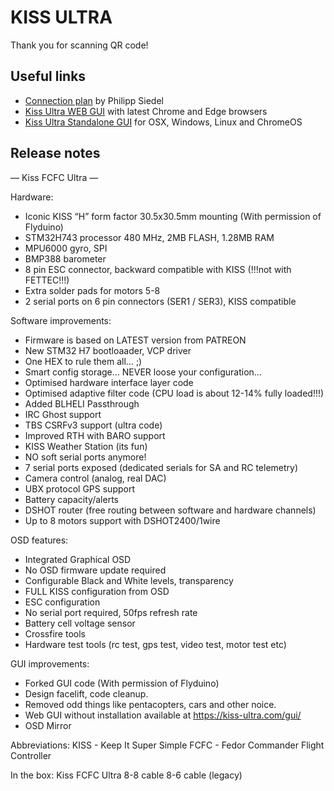 # KISS ULTRA

Thank you for scanning QR code!

## Useful links

- [Connection plan](https://blog.seidel-philipp.de/kiss-ultra-flight-controller-anschlussplan-wiringplan/) by Philipp Siedel
- [Kiss Ultra WEB GUI](https://kiss-ultra.com/gui/) with latest Chrome and Edge browsers
- [Kiss Ultra Standalone GUI](https://github.com/KissUltra/gui/releases) for OSX, Windows, Linux and ChromeOS

## Release notes

— Kiss FCFC Ultra —

Hardware:
- Iconic KISS “H” form factor 30.5x30.5mm mounting (With permission of Flyduino)
- STM32H743 processor 480 MHz, 2MB FLASH, 1.28MB RAM
- MPU6000 gyro, SPI
- BMP388 barometer
- 8 pin ESC connector, backward compatible with KISS (!!!not with FETTEC!!!)
- Extra solder pads for motors 5-8
- 2 serial ports on 6 pin connectors (SER1 / SER3), KISS compatible

Software improvements:
- Firmware is based on LATEST version from PATREON
- New STM32 H7 bootloaader, VCP driver
- One HEX to rule them all… ;)
- Smart config storage… NEVER loose your configuration…
- Optimised hardware interface layer code
- Optimised adaptive filter code (CPU load is about 12-14% fully loaded!!!)
- Added BLHELI Passthrough
- IRC Ghost support
- TBS CSRFv3 support (ultra code)
- Improved RTH with BARO support
- KISS Weather Station (its fun)
- NO soft serial ports anymore! 
- 7 serial ports exposed (dedicated serials for SA and RC telemetry)
- Camera control (analog, real DAC)
- UBX protocol GPS support
- Battery capacity/alerts
- DSHOT router (free routing between software and hardware channels)
- Up to 8 motors support with DSHOT2400/1wire

OSD features:
- Integrated Graphical OSD
- No OSD firmware update required
- Configurable Black and White levels, transparency
- FULL KISS configuration from OSD
- ESC configuration
- No serial port required, 50fps refresh rate
- Battery cell voltage sensor
- Crossfire tools
- Hardware test  tools (rc test, gps test, video test, motor test etc)

GUI improvements:
- Forked GUI code (With permission of Flyduino)
- Design facelift, code cleanup.
- Removed odd things like pentacopters, cars and other noice.
- Web GUI without installation available at https://kiss-ultra.com/gui/
- OSD Mirror

Abbreviations:
KISS - Keep It Super Simple
FCFC - Fedor Commander Flight Controller

In the box:
Kiss FCFC Ultra
8-8 cable
8-6 cable (legacy)



